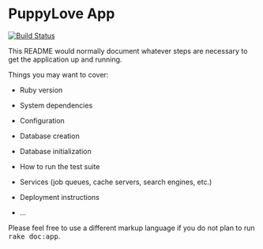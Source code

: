 # PuppyLove App

[![Build Status](https://travis-ci.org/roryg11/dog_play_date_V2.svg?branch=master)](https://travis-ci.org/roryg11/dog_play_date_V2)

This README would normally document whatever steps are necessary to get the
application up and running.

Things you may want to cover:

* Ruby version

* System dependencies

* Configuration

* Database creation

* Database initialization

* How to run the test suite

* Services (job queues, cache servers, search engines, etc.)

* Deployment instructions

* ...


Please feel free to use a different markup language if you do not plan to run
<tt>rake doc:app</tt>.
